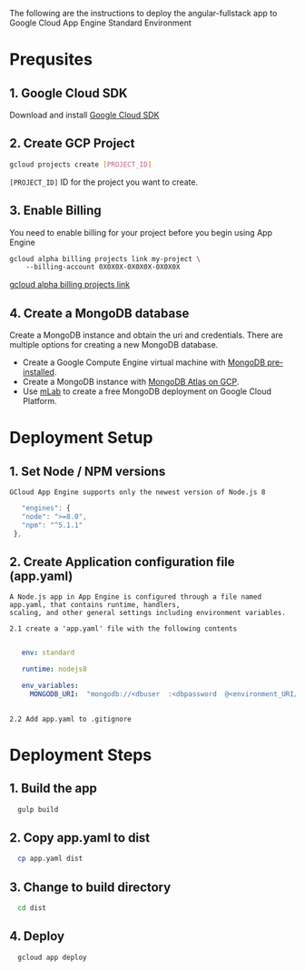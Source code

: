 
The following are the instructions to deploy the angular-fullstack app to Google Cloud App Engine Standard Environment

# Prequsites
  ## 1. Google Cloud SDK
  Download and install [Google Cloud SDK](https://cloud.google.com/sdk/)
  ## 2. Create GCP Project
  ```bash
  gcloud projects create [PROJECT_ID]
  ```
  ```[PROJECT_ID]``` ID for the project you want to create.

  ## 3. Enable Billing
  You need to enable billing for your project before you begin using App Engine
  ```bash
  gcloud alpha billing projects link my-project \ 
      --billing-account 0X0X0X-0X0X0X-0X0X0X
  ```
  [gcloud alpha billing projects link](https://cloud.google.com/sdk/gcloud/reference/alpha/billing/projects/link)
  
  ## 4. Create a MongoDB database
  Create a MongoDB instance and obtain the uri and credentials. There are multiple options for creating a new MongoDB database.
  - Create a Google Compute Engine virtual machine with [MongoDB pre-installed](https://cloud.google.com/launcher/?q=mongodb).
  - Create a MongoDB instance with [MongoDB Atlas on GCP](https://www.mongodb.com/cloud/atlas/mongodb-google-cloud).
  - Use [mLab](https://mlab.com/google) to create a free MongoDB deployment on Google Cloud Platform.


# Deployment Setup
  ## 1. Set Node / NPM versions
    GCloud App Engine supports only the newest version of Node.js 8
 ```javascript
    "engines": {
    "node": ">=8.0",
    "npm": "^5.1.1"
  },
  ```

  ## 2. Create Application configuration file (app.yaml)
    A Node.js app in App Engine is configured through a file named app.yaml, that contains runtime, handlers, 
    scaling, and other general settings including environment variables.

    2.1 create a 'app.yaml' file with the following contents

 ```yaml
 
    env: standard 

    runtime: nodejs8

    env_variables:
      MONGODB_URI:  "mongodb://<dbuser  :<dbpassword  @<environment_URI/deployment_name"
    
 ```

    2.2 Add app.yaml to .gitignore

# Deployment Steps
  ## 1. Build the app
  ```bash
    gulp build
  ```
  ## 2. Copy app.yaml to dist
  ```bash
    cp app.yaml dist
  ```
  ## 3. Change to build directory
  ```bash
    cd dist
  ```
  ## 4. Deploy
  ```bash
    gcloud app deploy
  ```
